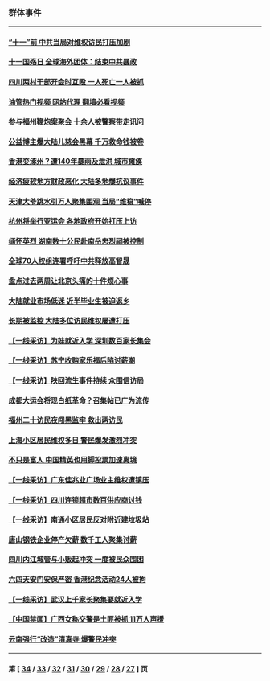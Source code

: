 ### 群体事件
---
#### [“十一”前 中共当局对维权访民打压加剧](../../pages/ncid279/n14086960.md?10061245) 
#### [十一国殇日 全球海外团体：结束中共暴政](../../pages/ncid279/n14086661.md?10061245) 
#### [四川两村干部开会时互殴 一人死亡一人被抓](../../pages/ncid279/n14081149.md?10061245) 
#### [油管热门视频 网站代理 翻墙必看视频](http://138.2.39.72:81/youtube.html?epic-marker?10061245)
#### [参与福州鞭炮案聚会 十余人被警察带走讯问](../../pages/ncid279/n14074316.md?10061245) 
#### [公益博主爆大陆儿慈会黑幕 千万救命钱被卷](../../pages/ncid279/n14072914.md?10061245) 
#### [香港变涿州？遭140年暴雨及泄洪 城市瘫痪](../../pages/ncid279/n14069515.md?10061245) 
#### [经济疲软地方财政恶化 大陆多地爆抗议事件](../../pages/ncid279/n14068568.md?10061245) 
#### [天津大爷跳水引万人聚集围观 当局“维稳”喊停](../../pages/ncid279/n14068364.md?10061245) 
#### [杭州将举行亚运会 各地政府开始打压上访](../../pages/ncid279/n14059747.md?10061245) 
#### [缅怀英烈 湖南数十公民赴南岳忠烈祠被控制](../../pages/ncid279/n14055318.md?10061245) 
#### [全球70人权组连署呼吁中共释放高智晟](../../pages/ncid279/n14055054.md?10061245) 
#### [盘点过去两周让北京头痛的十件烦心事](../../pages/ncid279/n14052654.md?10061245) 
#### [大陆就业市场低迷 近半毕业生被迫返乡](../../pages/ncid279/n14050945.md?10061245) 
#### [长期被监控 大陆多位访民维权屡遭打压](../../pages/ncid279/n14049331.md?10061245) 
#### [【一线采访】为娃就近入学 深圳数百家长集会](../../pages/ncid279/n14044246.md?10061245) 
#### [【一线采访】苏宁收购家乐福后陷讨薪潮](../../pages/ncid279/n14042224.md?10061245) 
#### [【一线采访】陕回流生事件持续 众围信访局](../../pages/ncid279/n14040242.md?10061245) 
#### [成都大运会将现白纸革命？召集帖已广为流传](../../pages/ncid279/n14033119.md?10061245) 
#### [福州二十访民夜闯黑监牢 救出两访民](../../pages/ncid279/n14031617.md?10061245) 
#### [上海小区居民维权多日 警民爆发激烈冲突](../../pages/ncid279/n14029221.md?10061245) 
#### [不只是富人 中国精英也用脚投票加速离境](../../pages/ncid279/n14029086.md?10061245) 
#### [【一线采访】广东佳兆业广场业主维权遭镇压](../../pages/ncid279/n14028175.md?10061245) 
#### [【一线采访】四川连锁超市数百供应商讨钱](../../pages/ncid279/n14025102.md?10061245) 
#### [【一线采访】南通小区居民反对附近建垃圾站](../../pages/ncid279/n14021690.md?10061245) 
#### [唐山钢铁企业停产欠薪 数千工人聚集讨薪](../../pages/ncid279/n14017404.md?10061245) 
#### [四川内江城管与小贩起冲突 一度被民众围困](../../pages/ncid279/n14015922.md?10061245) 
#### [六四天安门安保严密 香港纪念活动24人被拘](../../pages/ncid279/n14009800.md?10061245) 
#### [【一线采访】武汉上千家长聚集要就近入学](../../pages/ncid279/n14009497.md?10061245) 
#### [【中国禁闻】广西女称交警是土匪被抓 11万人声援](../../pages/ncid279/n14006869.md?10061245) 
#### [云南强行“改造”清真寺 爆警民冲突](../../pages/ncid279/n14005561.md?10061245) 

---
#### 第 [ [34](./34.md?10061245) / [33](./33.md?10061245) / [32](./32.md?10061245) / [31](./31.md?10061245) / [30](./30.md?10061245) / [29](./29.md?10061245) / [28](./28.md?10061245) / [27](./27.md?10061245) ] 页
